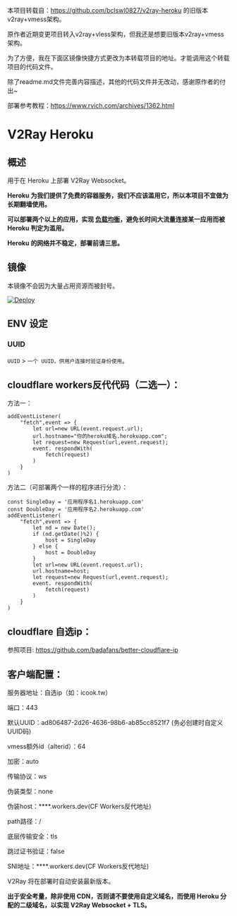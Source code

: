 本项目转载自：https://github.com/bclswl0827/v2ray-heroku 的旧版本v2ray+vmess架构。

原作者近期变更项目转入v2ray+vless架构，但我还是想要旧版本v2ray+vmess架构。

为了方便，我在下面区镜像快捷方式更改为本转载项目的地址。才能调用这个转载项目的代码文件。

除了readme.md文件完善内容描述，其他的代码文件并无改动，感谢原作者的付出~

部署参考教程：https://www.rvich.com/archives/1362.html

# V2Ray Heroku

## 概述

用于在 Heroku 上部署 V2Ray Websocket。

**Heroku 为我们提供了免费的容器服务，我们不应该滥用它，所以本项目不宜做为长期翻墙使用。**

**可以部署两个以上的应用，实现 [负载均衡](https://toutyrater.github.io/routing/balance2.html)，避免长时间大流量连接某一应用而被 Heroku 判定为滥用。**

**Heroku 的网络并不稳定，部署前请三思。**

## 镜像

本镜像不会因为大量占用资源而被封号。

[![Deploy](https://www.herokucdn.com/deploy/button.png)](https://dashboard.heroku.com/new?template=https%3A%2F%2Fgithub.com%2Fwixfreto%2Fv2ray-heroku)

## ENV 设定

### UUID

`UUID` > `一个 UUID，供用户连接时验证身份使用`。

## cloudflare workers反代代码（二选一）：

方法一：

```
addEventListener(
    "fetch",event => {
        let url=new URL(event.request.url);
        url.hostname="你的heroku域名.herokuapp.com";
        let request=new Request(url,event.request);
        event. respondWith(
            fetch(request)
        )
    }
)
```

方法二（可部署两个一样的程序进行分流）：

```
const SingleDay = '应用程序名1.herokuapp.com'
const DoubleDay = '应用程序名2.herokuapp.com'
addEventListener(
    "fetch",event => {
        let nd = new Date();
        if (nd.getDate()%2) {
            host = SingleDay
        } else {
            host = DoubleDay
        }
        let url=new URL(event.request.url);
        url.hostname=host;
        let request=new Request(url,event.request);
        event. respondWith(
            fetch(request)
        )
    }
)
```

## cloudflare 自选ip：

参照项目: https://github.com/badafans/better-cloudflare-ip

## 客户端配置：

服务器地址：自选ip（如：icook.tw）

端口：443

默认UUID：ad806487-2d26-4636-98b6-ab85cc8521f7 (务必创建时自定义UUID码)

vmess额外id（alterid）：64

加密：auto

传输协议：ws

伪装类型：none

伪装host：****.workers.dev(CF Workers反代地址)

path路径：/ 

底层传输安全：tls

跳过证书验证：false

SNI地址：****.workers.dev(CF Workers反代地址)

V2Ray 将在部署时自动安装最新版本。

**出于安全考量，除非使用 CDN，否则请不要使用自定义域名，而使用 Heroku 分配的二级域名，以实现 V2Ray Websocket + TLS。**
